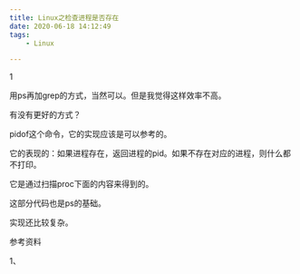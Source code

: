 ```yaml
---
title: Linux之检查进程是否存在
date: 2020-06-18 14:12:49
tags:
	- Linux

---
```


1

用ps再加grep的方式，当然可以。但是我觉得这样效率不高。

有没有更好的方式？

pidof这个命令，它的实现应该是可以参考的。

它的表现的：如果进程存在，返回进程的pid。如果不存在对应的进程，则什么都不打印。

它是通过扫描proc下面的内容来得到的。

这部分代码也是ps的基础。

实现还比较复杂。



参考资料

1、

